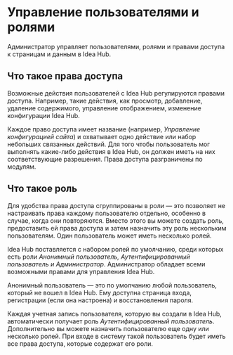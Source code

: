# Управление пользователями и ролями

Администратор управляет пользователями, ролями и правами доступа к страницам и данным в Idea Hub.

## Что такое права доступа

Возможные действия пользователей с Idea Hub регулируются правами доступа. Например, такие действия, как просмотр, добавление, удаление содержимого, управление отображением, изменение конфигурации Idea Hub. 

Каждое право доступа имеет название (например, *Управление конфигурацией сайта*) и охватывает одно действие или набор небольших связанных действий. Для того чтобы пользователь мог выполнять какие-либо действия в Idea Hub, он должен иметь на них соответствующие разрешения. Права доступа разграничены по модулям.

## Что такое роль

Для удобства права доступа сгруппированы в роли — это позволяет не настраивать права каждому пользователю отдельно, особенно в случае, когда они повторяются. Вместо этого вы можете создать роль, предоставить ей права доступа и затем назначить эту роль нескольким пользователям. Один пользователь может иметь несколько ролей.

Idea Hub поставляется с набором ролей по умолчанию, среди которых есть роли *Анонимный пользователь, Аутентифицированный пользователь и Администратор*. Администратор обладает всеми возможными правами для управления Idea Hub.

Анонимный пользователь — это по умолчанию любой пользователь, который не вошел в Idea Hub. Ему доступна страница входа, регистрации (если она настроена) и восстановления пароля.

Каждая учетная запись пользователя, которую вы создали в Idea Hub, автоматически получает роль *Аутентифицированный пользователь*. Дополнительно вы можете назначить пользователю еще одну или несколько ролей. При входе в систему такой пользователь будет иметь все права доступа, которые содержат его роли.
